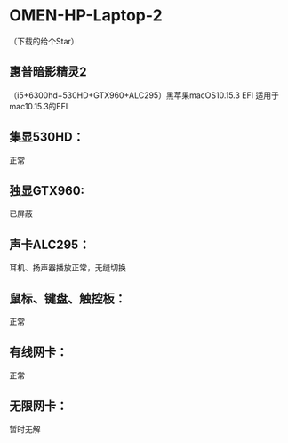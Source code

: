 # OMEN-HP-Laptop-2

（下载的给个Star）


## 惠普暗影精灵2
（i5+6300hd+530HD+GTX960+ALC295）黑苹果macOS10.15.3 EFI
适用于mac10.15.3的EFI

## 集显530HD：
正常

## 独显GTX960:
已屏蔽

## 声卡ALC295：
耳机、扬声器播放正常，无缝切换

## 鼠标、键盘、触控板：
正常

## 有线网卡：
正常

## 无限网卡：
暂时无解

